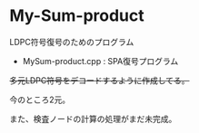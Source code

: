 # My-Sum-product
LDPC符号復号のためのプログラム

+ MySum-product.cpp : SPA復号プログラム

~~多元LDPC符号をデコードするように作成してる。~~

今のところ2元。

また、検査ノードの計算の処理がまだ未完成。